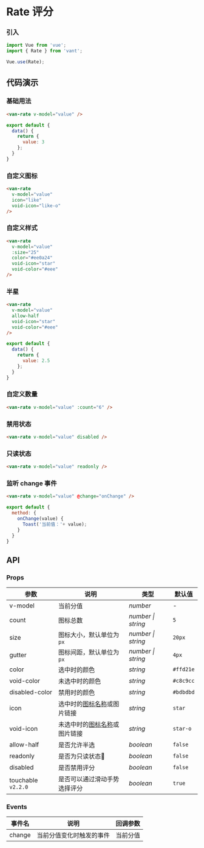 # Rate 评分

### 引入

```js
import Vue from 'vue';
import { Rate } from 'vant';

Vue.use(Rate);
```

## 代码演示

### 基础用法

```html
<van-rate v-model="value" />
```

```js
export default {
  data() {
    return {
      value: 3
    };
  }
}
```

### 自定义图标

```html
<van-rate
  v-model="value"
  icon="like"
  void-icon="like-o"
/>
```

### 自定义样式

```html
<van-rate
  v-model="value"
  :size="25"
  color="#ee0a24"
  void-icon="star"
  void-color="#eee"
/>
```

### 半星

```html
<van-rate
  v-model="value"
  allow-half
  void-icon="star"
  void-color="#eee"
/>
```

```js
export default {
  data() {
    return {
      value: 2.5
    };
  }
}
```

### 自定义数量

```html
<van-rate v-model="value" :count="6" />
```

### 禁用状态

```html
<van-rate v-model="value" disabled />
```

### 只读状态

```html
<van-rate v-model="value" readonly />
```

### 监听 change 事件

```html
<van-rate v-model="value" @change="onChange" />
```

```javascript
export default {
  method: {
    onChange(value) {
      Toast('当前值：'+ value);
    }
  }
}
```

## API

### Props

| 参数 | 说明 | 类型 | 默认值 |
|------|------|------|------|
| v-model | 当前分值 | *number* | - |
| count | 图标总数 | *number \| string* | `5` |
| size | 图标大小，默认单位为`px` | *number \| string* | `20px` |
| gutter | 图标间距，默认单位为`px` | *number \| string* | `4px` |
| color | 选中时的颜色 | *string* | `#ffd21e` |
| void-color | 未选中时的颜色 | *string* | `#c8c9cc` |
| disabled-color | 禁用时的颜色 | *string* | `#bdbdbd` |
| icon | 选中时的[图标名称](#/zh-CN/icon)或图片链接 | *string* | `star` |
| void-icon | 未选中时的[图标名称](#/zh-CN/icon)或图片链接 | *string* | `star-o`  |
| allow-half | 是否允许半选 | *boolean* | `false` |
| readonly | 是否为只读状态 | *boolean* | `false` |
| disabled | 是否禁用评分 | *boolean* | `false` |
| touchable `v2.2.0` | 是否可以通过滑动手势选择评分 | *boolean* | `true` |

### Events

| 事件名 | 说明 | 回调参数 |
|------|------|------|
| change | 当前分值变化时触发的事件 | 当前分值 |
